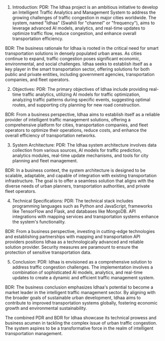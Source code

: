 1. Introduction:
PDR:
The Idhaa project is an ambitious initiative to develop an Intelligent Traffic Analytics and Management System to address the growing challenges of traffic congestion in major cities worldwide. The system, named "Idhaa" (Swahili for "channel" or "frequency"), aims to leverage advanced AI models, analytics, and real-time updates to optimize traffic flow, reduce congestion, and enhance overall transportation efficiency.

BDR:
The business rationale for Idhaa is rooted in the critical need for smart transportation solutions in densely populated urban areas. As cities continue to expand, traffic congestion poses significant economic, environmental, and social challenges. Idhaa seeks to establish itself as a key player in the smart transportation sector, offering solutions for both public and private entities, including government agencies, transportation companies, and fleet operators.

2. Objectives:
PDR:
The primary objectives of Idhaa include providing real-time traffic analytics, utilizing AI models for traffic optimization, analyzing traffic patterns during specific events, suggesting optimal routes, and supporting city planning for new road construction.

BDR:
From a business perspective, Idhaa aims to establish itself as a reliable provider of intelligent traffic management solutions, offering a comprehensive platform for cities, transportation companies, and fleet operators to optimize their operations, reduce costs, and enhance the overall efficiency of transportation networks.

3. System Architecture:
PDR:
The Idhaa system architecture involves data collection from various sources, AI models for traffic prediction, analytics modules, real-time update mechanisms, and tools for city planning and fleet management.

BDR:
In a business context, the system architecture is designed to be scalable, adaptable, and capable of integration with existing transportation infrastructure. The goal is to offer a seamless solution that aligns with the diverse needs of urban planners, transportation authorities, and private fleet operators.

4. Technical Specifications:
PDR:
The technical stack includes programming languages such as Python and JavaScript, frameworks like TensorFlow and Flask, and databases like MongoDB. API integrations with mapping services and transportation systems enhance the system's functionality.

BDR:
From a business perspective, investing in cutting-edge technologies and establishing partnerships with mapping and transportation API providers positions Idhaa as a technologically advanced and reliable solution provider. Security measures are paramount to ensure the protection of sensitive transportation data.

5. Conclusion:
PDR:
Idhaa is envisioned as a comprehensive solution to address traffic congestion challenges. The implementation involves a combination of sophisticated AI models, analytics, and real-time updates to create a dynamic and efficient traffic management system.

BDR:
The business conclusion emphasizes Idhaa's potential to become a market leader in the intelligent traffic management sector. By aligning with the broader goals of sustainable urban development, Idhaa aims to contribute to improved transportation systems globally, fostering economic growth and environmental sustainability.

The combined PDR and BDR for Idhaa showcase its technical prowess and business acumen in tackling the complex issue of urban traffic congestion. The system aspires to be a transformative force in the realm of intelligent transportation management.
